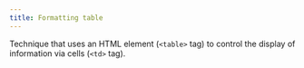 ```yaml
---
title: Formatting table
---
```


Technique that uses an HTML element (`<table>` tag) to control the display of information via cells (`<td>` tag).
